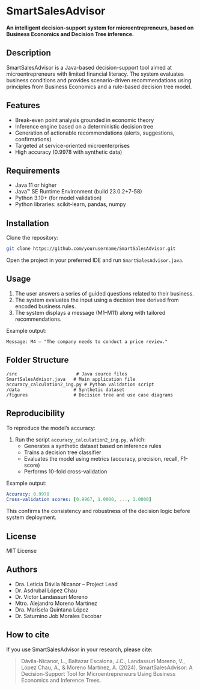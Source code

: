 # SmartSalesAdvisor

**An intelligent decision-support system for microentrepreneurs, based on Business Economics and Decision Tree inference.**

## Description

SmartSalesAdvisor is a Java-based decision-support tool aimed at microentrepreneurs with limited financial literacy. The system evaluates business conditions and provides scenario-driven recommendations using principles from Business Economics and a rule-based decision tree model.

## Features

- Break-even point analysis grounded in economic theory  
- Inference engine based on a deterministic decision tree  
- Generation of actionable recommendations (alerts, suggestions, confirmations)  
- Targeted at service-oriented microenterprises  
- High accuracy (0.9978 with synthetic data)

## Requirements

- Java 11 or higher  
- Java™ SE Runtime Environment (build 23.0.2+7-58)  
- Python 3.10+ (for model validation)  
- Python libraries: scikit-learn, pandas, numpy

## Installation

Clone the repository:

```bash
git clone https://github.com/yourusername/SmartSalesAdvisor.git
```

Open the project in your preferred IDE and run `SmartSalesAdvisor.java`.

## Usage

1. The user answers a series of guided questions related to their business.  
2. The system evaluates the input using a decision tree derived from encoded business rules.  
3. The system displays a message (M1–M11) along with tailored recommendations.

Example output:

```text
Message: M4 – "The company needs to conduct a price review."
```

## Folder Structure

```
/src                      # Java source files  
SmartSalesAdvisor.java   # Main application file   
accuracy_calculation2_ing.py # Python validation script  
/data                    # Synthetic dataset  
/figures                 # Decision tree and use case diagrams  
```

## Reproducibility

To reproduce the model’s accuracy:

1. Run the script `accuracy_calculation2_ing.py`, which:  
   - Generates a synthetic dataset based on inference rules  
   - Trains a decision tree classifier  
   - Evaluates the model using metrics (accuracy, precision, recall, F1-score)  
   - Performs 10-fold cross-validation

Example output:

```yaml
Accuracy: 0.9978  
Cross-validation scores: [0.9967, 1.0000, ..., 1.0000]
```

This confirms the consistency and robustness of the decision logic before system deployment.

## License

MIT License

## Authors

- Dra. Leticia Dávila Nicanor – Project Lead  
- Dr. Asdrubal López Chau  
- Dr. Víctor Landassuri Moreno  
- Mtro. Alejandro Moreno Martínez  
- Dra. Marisela Quintana López  
- Dr. Saturnino Job Morales Escobar

## How to cite

If you use SmartSalesAdvisor in your research, please cite:

> Dávila-Nicanor, L., Baltazar Escalona, J.C., Landassuri Moreno, V., López Chau, A., & Moreno Martínez, A. (2024). SmartSalesAdvisor: A Decision-Support Tool for Microentrepreneurs Using Business Economics and Inference Trees.
